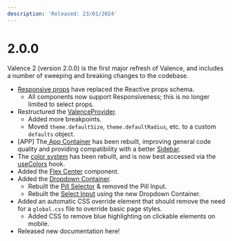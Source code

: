 ```yaml
---
description: 'Released: 23/01/2024'
---
```


# 2.0.0

Valence 2 (version 2.0.0) is the first major refresh of Valence, and includes a number of sweeping and breaking changes to the codebase.

* [Responsive props](../core-concepts/responsiveness.md) have replaced the Reactive props schema.
  * All components now support Responsiveness; this is no longer limited to select props.
* Restructured the [ValenceProvider](../valence-core/fundamentals/the-valenceprovider.md).
  * Added more breakpoints.
  * Moved `theme.defaultSize`, `theme.defaultRadius`, etc. to a custom `defaults` object.
* \[APP] The[ App Container](../valence-app/the-appcontainer.md) has been rebuilt, improving general code quality and providing compatibility with a better [Sidebar](../valence-app/components/navigation/sidebar.md).
* The [color system](../core-concepts/color/) has been rebuilt, and is now best accessed via the [useColors](../valence-core/hooks/usecolors.md) hook.
* Added the [Flex Center](../valence-core/components/layout/flex/flex-center.md) component.
* Added the [Dropdown Container](../valence-core/components/inputs/dropdown-container.md).
  * Rebuilt the [Pill Selector](../valence-core/components/inputs/pill-selector.md) & removed the Pill Input.
  * Rebuilt the [Select Input](../valence-core/components/inputs/select-input.md) using the new Dropdown Container.
* Added an automatic CSS override element that should remove the need for a `global.css` file to override basic page styles.
  * Added CSS to remove blue highlighting on clickable elements on mobile.
* Released new documentation here!
